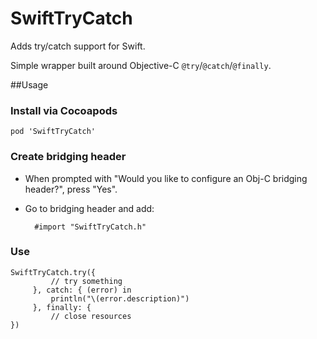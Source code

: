 SwiftTryCatch
=============

Adds try/catch support for Swift.

Simple wrapper built around Objective-C `@try`/`@catch`/`@finally`.

##Usage

### Install via Cocoapods

    pod 'SwiftTryCatch'

### Create bridging header

- When prompted with "Would you like to configure an Obj-C bridging header?", press "Yes".
- Go to bridging header and add:

        #import "SwiftTryCatch.h"

### Use

    SwiftTryCatch.try({
             // try something
         }, catch: { (error) in
             println("\(error.description)")
         }, finally: {
             // close resources
    })
